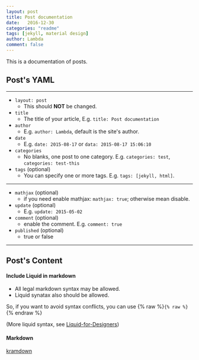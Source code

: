 ```yaml
---
layout: post
title: Post documentation
date:   2016-12-30
categories: "readme"
tags: [jekyll, material design]
author: Lambda
comment: false
---
```


This is a documentation of posts.


## Post's YAML 

---

- `layout: post`
   * This should **NOT** be changed.
- `title`
   * The title of your article, E.g. `title: Post documentation`
- `author`
   * E.g. `author: Lambda`, default is the site's author.
- `date`
   * E.g. `date: 2015-08-17` or `data: 2015-08-17 15:06:10`
- `categories`
   * No blanks, one post to one category. E.g. `categories: test`, `categories: test-this`
- `tags` (optional)
   * You can specify one or more tags. E.g. `tags: [jekyll, html]`.

---
- `mathjax` (optional)
   * if you need enable mathjax: `mathjax: true`; otherwise mean disable.
- `update` (optional)
   * E.g. `update: 2015-05-02`
- `comment` (optional)
   * enable the comment. E.g. `comment: true`
- `published` (optional)
   * true or false

---


## Post's Content

#### Include Liquid in markdown

- All legal markdown syntax may be allowed. 
- Liquid synatax also should be allowed.


So, if you want to avoid syntax conflicts, you can use {% raw %}`{% raw %}`{% endraw %}

(More liquid syntax, see [Liquid-for-Designers](https://github.com/Shopify/liquid/wiki/Liquid-for-Designers))

#### Markdown

[kramdown](https://kramdown.gettalong.org/)

